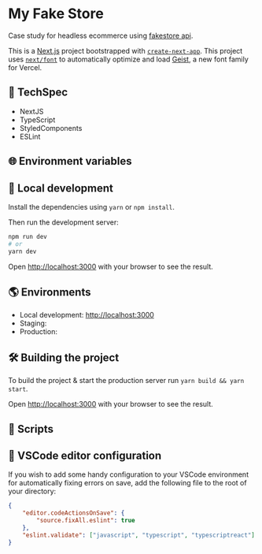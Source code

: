 # My Fake Store

Case study for headless ecommerce using [fakestore api](https://fakestoreapi.com/docs).

This is a [Next.js](https://nextjs.org) project bootstrapped with [`create-next-app`](https://nextjs.org/docs/app/api-reference/cli/create-next-app).
This project uses [`next/font`](https://nextjs.org/docs/app/building-your-application/optimizing/fonts) to automatically optimize and load [Geist](https://vercel.com/font), a new font family for Vercel.

## 🤖 TechSpec

-   NextJS
-   TypeScript
-   StyledComponents
-   ESLint

## 🌐 Environment variables

## 🏡 Local development

Install the dependencies using `yarn` or `npm install`.

Then run the development server:

```bash
npm run dev
# or
yarn dev
```

Open [http://localhost:3000](http://localhost:3000) with your browser to see the result.

## 🌎 Environments

-   Local development: [http://localhost:3000](http://localhost:3000)
-   Staging:
-   Production:

## 🛠️ Building the project

To build the project & start the production server run `yarn build && yarn start`.

Open [http://localhost:3000](http://localhost:3000) with your browser to see the result.

## 📜 Scripts

## 📝 VSCode editor configuration

If you wish to add some handy configuration to your VSCode environment for automatically fixing errors on save, add the following file to the root of your directory:

```json .vscode/settings.json
{
    "editor.codeActionsOnSave": {
        "source.fixAll.eslint": true
    },
    "eslint.validate": ["javascript", "typescript", "typescriptreact"]
}
```
